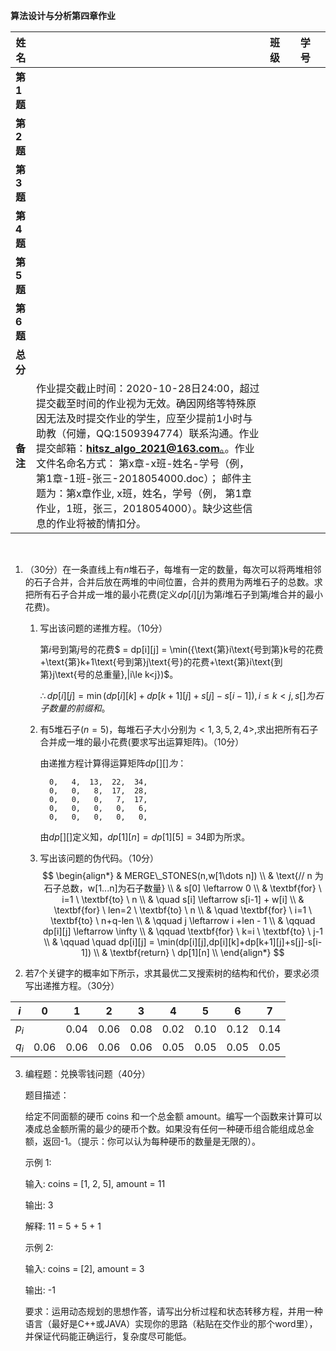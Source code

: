  

 

 

**算法设计与分析第四章作业** 

| **姓名**  |                                                              | **班级** |      | **学号** |      |
| --------- | ------------------------------------------------------------ | -------- | ---- | -------- | ---- |
| **第1题** |                                                              |          |      |          |      |
| **第2题** |                                                              |          |      |          |      |
| **第3题** |                                                              |          |      |          |      |
| **第4题** |                                                              |          |      |          |      |
| **第5题** |                                                              |          |      |          |      |
| **第6题** |                                                              |          |      |          |      |
| **总分**  |                                                              |          |      |          |      |
| **备注**  | 作业提交截止时间：2020-10-28日24:00，超过提交截至时间的作业视为无效。确因网络等特殊原因无法及时提交作业的学生，应至少提前1小时与助教（何姗，QQ:1509394774）联系沟通。作业提交邮箱：[**hitsz_algo_2021@163.com**。](mailto:hitcsalgo2020@163.com。作业的首页要注明：学生姓名，班级，学号)。作业文件名命名方式： 第x章-x班-姓名-学号（例， 第1章-1班-张三-2018054000.doc）； 邮件主题为：第x章作业, x班，姓名，学号（例， 第1章作业，1班，张三，2018054000）。缺少这些信息的作业将被酌情扣分。 |          |      |          |      |

​      

 

 

 

 

 

 

1. （30分）在一条直线上有$n$堆石子，每堆有一定的数量，每次可以将两堆相邻的石子合并，合并后放在两堆的中间位置，合并的费用为两堆石子的总数。求把所有石子合并成一堆的最小花费(定义$dp[i][j]$为第$i$堆石子到第$j$堆合并的最小花费)。

   1. 写出该问题的递推方程。（10分）

      第$i$号到第$j$号的花费$ = dp[i][j] = \min(\{\text{第}i\text{号到第}k号的花费+\text{第}k+1\text{号到第}j\text{号}的花费+\text{第}i\text{到第}j\text{号的总重量},|i\le k<j\})$。

      $\therefore dp[i][j]=\min(dp[i][k]+dp[k+1][j]+s[j]-s[i-1]),i\le k<j, s[] 为石子数量的前缀和$。

   2. 有$5$堆石子$(n=5)$，每堆石子大小分别为$<1,3,5,2,4>$,求出把所有石子合并成一堆的最小花费(要求写出运算矩阵)。（10分）

      由递推方程计算得运算矩阵$dp[][]为$：

      ```
        0,   4,  13,  22,  34,
        0,   0,   8,  17,  28,
        0,   0,   0,   7,  17,
        0,   0,   0,   0,   6,
        0,   0,   0,   0,   0,
      ```

      由$dp[][]$定义知，$dp[1][n]=dp[1][5]=34$即为所求。

   3. 写出该问题的伪代码。（10分）
      $$
      \begin{align*}
      & MERGE\_STONES(n,w[1\dots n]) \\
      & \text{// n 为石子总数，w[1...n]为石子数量} \\
      & s[0] \leftarrow 0 \\
      & \textbf{for} \ i=1 \ \textbf{to} \ n \\
      & \quad s[i] \leftarrow s[i-1] + w[i] \\
      & \textbf{for} \ len=2 \ \textbf{to} \ n \\
      & \quad \textbf{for} \ i=1 \ \textbf{to} \ n+q-len \\
      & \qquad j \leftarrow i +len - 1 \\
      & \qquad dp[i][j] \leftarrow \infty \\
      & \qquad \textbf{for} \ k=i \ \textbf{to} \ j-1 \\
      & \qquad \quad dp[i][j] = \min(dp[i][j],dp[i][k]+dp[k+1][j]+s[j]-s[i-1]) \\
      & \textbf{return} \ dp[1][n] \\
      \end{align*}
      $$
      

2. 若7个关键字的概率如下所示，求其最优二叉搜索树的结构和代价，要求必须写出递推方程。（30分）

| $i$   | 0    | 1    | 2    | 3    | 4    | 5    | 6    | 7    |
| ----- | ---- | ---- | ---- | ---- | ---- | ---- | ---- | ---- |
| $p_i$ |      | 0.04 | 0.06 | 0.08 | 0.02 | 0.10 | 0.12 | 0.14 |
| $q_i$ | 0.06 | 0.06 | 0.06 | 0.06 | 0.05 | 0.05 | 0.05 | 0.05 |

 

3. 编程题：兑换零钱问题（40分）

   题目描述：

   给定不同面额的硬币 coins 和一个总金额 amount。编写一个函数来计算可以凑成总金额所需的最少的硬币个数。如果没有任何一种硬币组合能组成总金额，返回-1。（提示：你可以认为每种硬币的数量是无限的）。

   示例 1:

   输入: coins = [1, 2, 5], amount = 11

   输出: 3 

   解释: 11 = 5 + 5 + 1

    

   示例 2:

   输入: coins = [2], amount = 3

   输出: -1

   要求：运用动态规划的思想作答，请写出分析过程和状态转移方程，并用一种语言（最好是C++或JAVA）实现你的思路（粘贴在交作业的那个word里），并保证代码能正确运行，复杂度尽可能低。

 

 

 

 